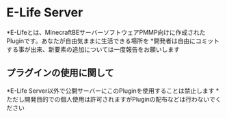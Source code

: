 # E-Life Server
*E-Lifeとは、MinecraftBEサーバーソフトウェアPMMP向けに作成されたPluginです。あなたが自由気ままに生活できる場所を
*開発者は自由にコミットする事が出来、新要素の追加については一度報告をお願いします

## プラグインの使用に関して
*E-Life Server以外で公開サーバーにこのPluginを使用することは禁止します
*ただし開発目的での個人使用は許可されますがPluginの配布などは行わないでください

